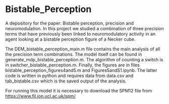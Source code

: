 # Bistable_Perception

A depository for the paper: Bistable perception, precision and neuromodulation. 
In this project we studied a combination of three precision terms that have previously been linked to neuromodulatory activity in an agent looking at a bistable perception figure of a Necker cube.

The DEM_bistable_perception_main.m file contains the main analysis of all the precision term combinations. The model itself can be found in generate_mdp_bistable_perception.m. The algorithm of counting a switch is in switcher_bistable_perception.m. Finally, the figures are in files bistable_perception_figures4and5.m and Figures5andS1.ipynb. The latter code is written in python and requires data from data.csv and tab_bistable.csv which is the saved output of the analysis.

For running this model it is necessary to download the SPM12 file from https://www.fil.ion.ucl.ac.uk/spm/
